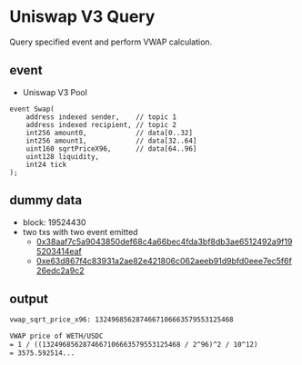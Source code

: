 # Uniswap V3 Query

Query specified event and perform VWAP calculation.

## event

- Uniswap V3 Pool

```solidity
event Swap(
    address indexed sender,    // topic 1
    address indexed recipient, // topic 2
    int256 amount0,            // data[0..32]
    int256 amount1,            // data[32..64]
    uint160 sqrtPriceX96,      // data[64..96]
    uint128 liquidity,
    int24 tick
);
```

## dummy data

- block: 19524430
- two txs with two event emitted
  - [0x38aaf7c5a9043850def68c4a66bec4fda3bf8db3ae6512492a9f195203414eaf](https://etherscan.io/tx/0x38aaf7c5a9043850def68c4a66bec4fda3bf8db3ae6512492a9f195203414eaf)
  - [0xe63d867f4c83931a2ae82e421806c062aeeb91d9bfd0eee7ec5f6f26edc2a9c2](https://etherscan.io/tx/0xe63d867f4c83931a2ae82e421806c062aeeb91d9bfd0eee7ec5f6f26edc2a9c2)

## output

```txt
vwap_sqrt_price_x96: 1324968562874667106663579553125468

VWAP price of WETH/USDC
= 1 / ((1324968562874667106663579553125468 / 2^96)^2 / 10^12)
= 3575.592514...
```
